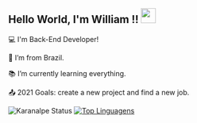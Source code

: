 
## Hello World, I'm William !! <img src=https://github.com/TheDudeThatCode/TheDudeThatCode/blob/master/Assets/Earth.gif width="30"> 

 

:computer: I'm Back-End Developer!

:house_with_garden: I’m from Brazil.

:books: I’m currently learning everything.

:outbox_tray: 2021 Goals: create a new project and find a new job.

![Karanalpe Status](https://github-readme-stats.vercel.app/api?username=williamluqui&show_icons=true)
[![Top Linguagens](https://github-readme-stats.vercel.app/api/top-langs/?username=williamluqui&layout=compact)](https://github.com/williamluqui/github-readme-stats)
